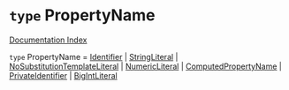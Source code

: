 # `type` PropertyName

[Documentation Index](../README.md)

`type` PropertyName = [Identifier](../private.interface.Identifier/README.md) | [StringLiteral](../private.interface.StringLiteral/README.md) | [NoSubstitutionTemplateLiteral](../private.interface.NoSubstitutionTemplateLiteral/README.md) | [NumericLiteral](../private.interface.NumericLiteral/README.md) | [ComputedPropertyName](../private.interface.ComputedPropertyName/README.md) | [PrivateIdentifier](../private.interface.PrivateIdentifier/README.md) | [BigIntLiteral](../private.interface.BigIntLiteral/README.md)